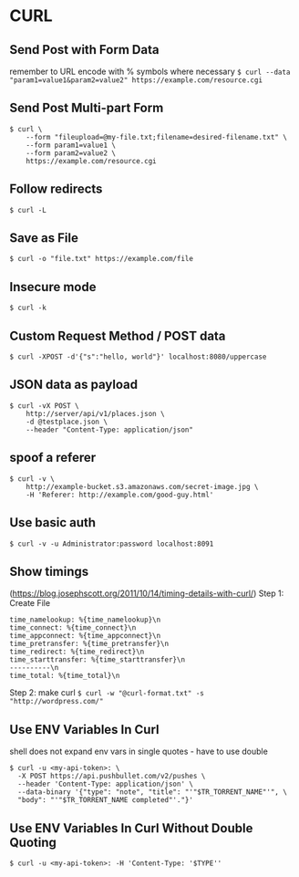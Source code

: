 # CURL

## Send Post with Form Data
remember to URL encode with % symbols where necessary
`$ curl --data "param1=value1&param2=value2" https://example.com/resource.cgi`

## Send Post Multi-part Form
```
$ curl \
    --form "fileupload=@my-file.txt;filename=desired-filename.txt" \
    --form param1=value1 \
    --form param2=value2 \
    https://example.com/resource.cgi
```

## Follow redirects
`$ curl -L`

## Save as File
`$ curl -o "file.txt" https://example.com/file`

## Insecure mode
`$ curl -k`

## Custom Request Method / POST data
`$ curl -XPOST -d'{"s":"hello, world"}' localhost:8080/uppercase`

## JSON data as payload
```
$ curl -vX POST \
    http://server/api/v1/places.json \
    -d @testplace.json \
    --header "Content-Type: application/json"
```

## spoof a referer
```
$ curl -v \
    http://example-bucket.s3.amazonaws.com/secret-image.jpg \
    -H 'Referer: http://example.com/good-guy.html'
```

## Use basic auth
`$ curl -v -u Administrator:password localhost:8091`

## Show timings
(https://blog.josephscott.org/2011/10/14/timing-details-with-curl/)
Step 1: Create File
```
time_namelookup: %{time_namelookup}\n
time_connect: %{time_connect}\n
time_appconnect: %{time_appconnect}\n
time_pretransfer: %{time_pretransfer}\n
time_redirect: %{time_redirect}\n
time_starttransfer: %{time_starttransfer}\n
----------\n
time_total: %{time_total}\n
```
Step 2: make curl
`$ curl -w "@curl-format.txt" -s "http://wordpress.com/"`

## Use ENV Variables In Curl
shell does not expand env vars in single quotes - have to use double
```
$ curl -u <my-api-token>: \
  -X POST https://api.pushbullet.com/v2/pushes \
  --header 'Content-Type: application/json' \
  --data-binary '{"type": "note", "title": "'"$TR_TORRENT_NAME"'", \
  "body": "'"$TR_TORRENT_NAME completed"'."}'
```

## Use ENV Variables In Curl Without Double Quoting
`$ curl -u <my-api-token>: -H 'Content-Type: '$TYPE''`
